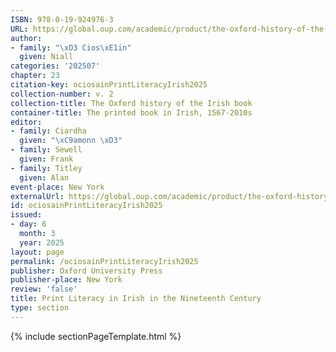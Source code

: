 ```yaml
---
ISBN: 978-0-19-924976-3
URL: https://global.oup.com/academic/product/the-oxford-history-of-the-irish-book-volume-ii-9780199249763?cc=ge&lang=3n#
author:
- family: "\xD3 Cios\xE1in"
  given: Niall
categories: '202507'
chapter: 23
citation-key: ociosainPrintLiteracyIrish2025
collection-number: v. 2
collection-title: The Oxford history of the Irish book
container-title: The printed book in Irish, 1567-2010s
editor:
- family: Ciardha
  given: "\xC9amonn \xD3"
- family: Sewell
  given: Frank
- family: Titley
  given: Alan
event-place: New York
externalUrl: https://global.oup.com/academic/product/the-oxford-history-of-the-irish-book-volume-ii-9780199249763?cc=ge&lang=3n#
id: ociosainPrintLiteracyIrish2025
issued:
- day: 6
  month: 3
  year: 2025
layout: page
permalink: /ociosainPrintLiteracyIrish2025
publisher: Oxford University Press
publisher-place: New York
review: 'false'
title: Print Literacy in Irish in the Nineteenth Century
type: section
---
```

{% include sectionPageTemplate.html %}